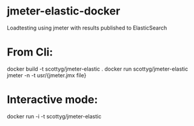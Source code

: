 # jmeter-elastic-docker
Loadtesting using jmeter with results published to ElasticSearch

# From Cli:
docker build -t scottyg/jmeter-elastic .
docker run scottyg/jmeter-elastic jmeter -n -t usr/{jmeter.jmx file}

# Interactive mode:
docker run -i -t scottyg/jmeter-elastic
